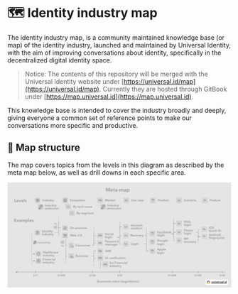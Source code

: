 # 🗺 Identity industry map

The identity industry map, is a community maintained knowledge base (or map) of the identity industry, launched and maintained by Universal Identity, with the aim of improving conversations about identity, specifically in the decentralized digital identity space.

> Notice: The contents of this repository will be merged with the Universal Identity website under [https://universal.id/map](https://universal.id/map). Currently they are hosted through GitBook under [https://map.universal.id](https://map.universal.id).

This knowledge base is intended to cover the industry broadly and deeply, giving everyone a common set of reference points to make our conversations more specific and productive.

## 🌲 Map structure

The map covers topics from the levels in this diagram as described by the meta map below, as well as drill downs in each specific area.

![Meta map and examples](meta/images/meta-map.png)
